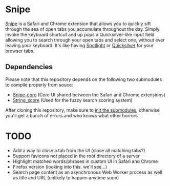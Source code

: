 # Snipe

[Snipe](http://reusablebits.com/post/3468613560/say-hello-to-snipe) is a Safari and Chrome extension that allows you to quickly sift through the sea of open tabs you accumulate throughout the day. Simply invoke the keyboard shortcut and up pops a Quicksilver-like input field allowing you to search through your open tabs and select one, without ever leaving your keyboard. It's like having [Spotlight](http://www.apple.com/macosx/what-is-macosx/spotlight.html) or [Quicksilver](http://quicksilver.en.softonic.com/mac) for your browser tabs.

## Dependencies

Please note that this repository depends on the following two submodules to compile properly from souce:

 - [Snipe-core](https://github.com/josephschmitt/Snipe-core) (Core UI shared between the Safari and Chrome extensions)
 - [String_score](https://github.com/joshaven/string_score) (Used for the fuzzy search scoring system)

After cloning this repository, make sure to [init the submodules](http://chrisjean.com/2009/04/20/git-submodules-adding-using-removing-and-updating/), otherwise you'll get a bunch of errors and who knows what other horrors.

# TODO

 - Add a way to close a tab from the UI (close all matching tabs?)
 - Support favicons not placed in the root directory of a server
 - Highlight matched words/phrases in custom UI in Safari and Chrome
 - Firefox version (looking into this. we'll see...)
 - Search page content as an asynchronous Web Worker process as well as title and URL (unlikely to happen anytime soon)